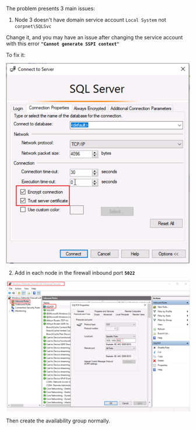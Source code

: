 The problem presents 3 main issues:

1. Node 3 doesn't have domain service account `Local System` not `corpnet\SQLSvc`

Change it, and you may have an issue after changing the service account with this error **`"Cannot generate SSPI context"`**

To fix it:

![alt text](https://github.com/MohamedAbdelhalem/Acrreditations/blob/main/AG_Monitor_and_Troubleshooting/media/Trust_Encrypt.png)

2. Add in each node in the firewall inbound port **`5022`**

![alt text](https://github.com/MohamedAbdelhalem/Acrreditations/blob/main/AG_Monitor_and_Troubleshooting/media/Port_5022.png)

Then create the availability group normally.
